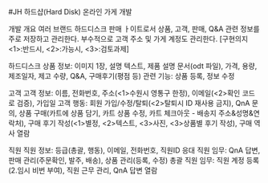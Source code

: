 
#JH 하드샵(Hard Disk) 온라인 가게 개발

개발 개요
여러 브랜드 하드디스크 판매 ㅏ이트로서 상품, 고객, 판매, Q&A 관련 정보를 주로 저장하고 관리한다. 부수적으로 고객 주소 및 가게 계정도 관리한다.
[구현의지 <1>:반드시, <2>:가능시, <3>:검토과제]

하드디스크
상품 정보: 이미지 1장, 설명 텍스트, 제품 설명 문서(odt 파일), 가격, 용량, 제조일자, 제고 수량, Q&A, 구매후기(평점 등)
관련 기능: 상품 등록, 정보 수정

고객
고객 정보: 이름, 전화번호, 주소(<1>수원시 영통구 한정), 이메일(<2>확인 코드로 검증), 가입일
고객 행동: 회원 가입/수정/탈퇴(<2>탈퇴시 ID 재사용 금지), QnA 문의, 상품 구매(카트에 상품 담기, 카트 상품 수정, 카트 체크아웃 - 배송지 주소&성명&연락처), 구매 후기 작성(<1>별정, <2>텍스트, <3>사진, <3>상품별 후기 작성), 구매 역사 열람

직원
직원 정보: 등급(총괄, 행동), 이메일, 전화번호, 직원ID
응대 직원 임무: QnA 답변, 판매 관리(주문확인, 발주, 배송), 상품 관리(등록, 수정)
총괄 직원 임무: 직원 계정 등록(2.임시 비번 부여), 직원 근무 관리, QnA 답변 열람
